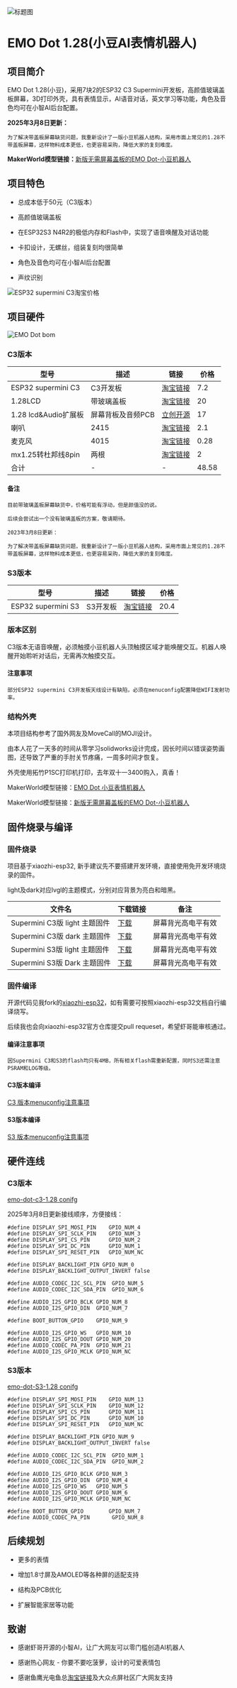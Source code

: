 ![标题图](docs/EMO-Dot.jpg)

# EMO Dot 1.28(小豆AI表情机器人)
## 项目简介

EMO Dot 1.28(小豆)，采用7块2的ESP32 C3 Supermini开发板，高颜值玻璃盖板屏幕，3D打印外壳，具有表情显示，AI语音对话，英文学习等功能，角色及音色均可在小智AI后台配置。

**2025年3月8日更新：**

    为了解决带盖板屏幕缺货问题，我重新设计了一版小豆机器人结构，采用市面上常见的1.28不带盖板屏幕，这样物料成本更低，也更容易采购，降低大家的复刻难度。
**MakerWorld模型链接：**[新版无需屏幕盖板的EMO Dot-小豆机器人](https://makerworld.com.cn/zh/models/1010915-wu-xu-ping-mu-gai-ban-de-emo-dot-xiao-dou-ji-qi-re)

## 项目特色
* 总成本低于50元（C3版本）

* 高颜值玻璃盖板

* 在ESP32S3 N4R2的极低内存和Flash中，实现了语音唤醒及对话功能

* 卡扣设计，无螺丝，组装复刻均很简单

* 角色及音色均可在小智AI后台配置

* 声纹识别

![ESP32 supermini C3淘宝价格](docs/supermini_price.png)
## 项目硬件
![EMO Dot bom](docs/EMO-Dot_bom.jpg)

### C3版本
| 型号 | 描述 | 链接 |价格 |
| ---- | ---- | ---- | ---- |
| ESP32 supermini C3 | C3开发板 | [淘宝链接](https://item.taobao.com/item.htm?id=748324039194) | 7.2|
| 1.28LCD | 带玻璃盖板 | [淘宝链接](https://item.taobao.com/item.htm?&id=694336841904) | 20|
| 1.28 lcd&Audio扩展板 | 屏幕背板及音频PCB | [立创开源]( https://oshwhub.com/xglaaa/emodot-xiaodou) | 17|
| 喇叭 | 2415 | [淘宝链接](https://item.taobao.com/item.htm?id=728806967199) | 2.1|
| 麦克风 | 4015 | [淘宝链接](https://item.taobao.com/item.htm?id=764128372417) | 0.28|
| mx1.25转杜邦线8pin | 两根 | [淘宝链接](https://item.taobao.com/item.htm?id=743491497341) | 2|
| 合计 |-|-| 48.58 |

#### 备注
    目前带玻璃盖板屏幕缺货中，价格可能有浮动，但是颜值没的说。

    后续会尝试出一个没有玻璃盖板的方案，敬请期待。
    
    2023年3月8日更新：

    为了解决带盖板屏幕缺货问题，我重新设计了一版小豆机器人结构，采用市面上常见的1.28不带盖板屏幕，这样物料成本更低，也更容易采购，降低大家的复刻难度。
    
### S3版本
| 型号 | 描述 | 链接 |价格 |
| ---- | ---- | ---- | ---- |
| ESP32 supermini S3 | S3开发板 | [淘宝链接](https://item.taobao.com/item.htm?id=777200828819) |20.4 |

### 版本区别
C3版本无语音唤醒，必须触摸小豆机器人头顶触摸区域才能唤醒交互。机器人唤醒开始聆听对话后，无需再次触摸交互。

#### 注意事项
    部分ESP32 supermini C3开发板天线设计有缺陷，必须在menuconfig配置降低WIFI发射功率。

### 结构外壳
本项目结构参考了国外网友及MoveCall的MOJI设计。

由本人花了一天多的时间从零学习solidworks设计完成，因长时间以错误姿势画图，还导致了严重的手肘关节疼痛，一周多时间才恢复。

外壳使用拓竹P1SC打印机打印，去年双十一3400购入，真香！

MakerWorld模型链接：[EMO Dot 小豆表情机器人](https://makerworld.com.cn/zh/models/1003119-emo-dot-xiao-dou-biao-qing-ji-qi-ren)

MakerWorld模型链接：[新版无需屏幕盖板的EMO Dot-小豆机器人](https://makerworld.com.cn/zh/models/1010915-wu-xu-ping-mu-gai-ban-de-emo-dot-xiao-dou-ji-qi-re)

## 固件烧录与编译
### 固件烧录
项目基于xiaozhi-esp32, 新手建议先不要搭建开发环境，直接使用免开发环境烧录的固件。

light及dark对应lvgl的主题模式，分别对应背景为亮白和暗黑。

| 文件名 | 下载链接 | 备注 |
| ------ | -------- | -------- |
| Supermini C3版 light 主题固件 | [下载](bin/EMO-Dot-C3-1.28-1.4.1_20250313_light.bin) |屏幕背光高电平有效|
| Supermini C3版 dark 主题固件 | [下载](bin/EMO-Dot-C3-1.28-1.4.1_20250313_dark.bin) |屏幕背光高电平有效|
| Supermini S3版 light 主题固件 | [下载](bin/EMO-Dot-S3-1.28-1.4.1_20250314_light.bin) |屏幕背光高电平有效|
| Supermini S3版 Dark 主题固件 | [下载](bin/EMO-Dot-S3-1.28-1.4.1_20250314_dark.bin) |屏幕背光高电平有效|

### 固件编译
开源代码见我fork的[xiaozhi-esp32](https://github.com/M-D-777/xiaozhi-esp32)，如有需要可按照xiaozhi-esp32文档自行编译烧写。

后续我也会向xiaozhi-esp32官方仓库提交pull requeset，希望虾哥能审核通过。
#### 编译注意事项
    因Supermini C3和S3的flash均只有4MB，所有相关flash需重新配置，同时S3还需注意PSRAM和LOG等级。

#### C3版本编译
[C3 版本menuconfig注意事项](https://github.com/M-D-777/xiaozhi-esp32/blob/emo-dot/main/boards/emo-dot-c3-1.28/README.md)
#### S3版本编译
[S3 版本menuconfig注意事项](https://github.com/M-D-777/xiaozhi-esp32/blob/emo-dot/main/boards/emo-dot-s3-1.28/README.md)

## 硬件连线
### C3版本
[emo-dot-c3-1.28 conifg](https://github.com/M-D-777/xiaozhi-esp32/blob/emo-dot/main/boards/emo-dot-c3-1.28/config.h)

2025年3月8日更新接线顺序，方便接线：

``` 
#define DISPLAY_SPI_MOSI_PIN    GPIO_NUM_4
#define DISPLAY_SPI_SCLK_PIN    GPIO_NUM_3
#define DISPLAY_SPI_CS_PIN      GPIO_NUM_2
#define DISPLAY_SPI_DC_PIN      GPIO_NUM_1
#define DISPLAY_SPI_RESET_PIN   GPIO_NUM_NC

#define DISPLAY_BACKLIGHT_PIN GPIO_NUM_0
#define DISPLAY_BACKLIGHT_OUTPUT_INVERT false

#define AUDIO_CODEC_I2C_SCL_PIN  GPIO_NUM_5
#define AUDIO_CODEC_I2C_SDA_PIN  GPIO_NUM_6

#define AUDIO_I2S_GPIO_BCLK GPIO_NUM_8
#define AUDIO_I2S_GPIO_DIN  GPIO_NUM_7

#define BOOT_BUTTON_GPIO    GPIO_NUM_9

#define AUDIO_I2S_GPIO_WS   GPIO_NUM_10
#define AUDIO_I2S_GPIO_DOUT GPIO_NUM_20
#define AUDIO_CODEC_PA_PIN  GPIO_NUM_21
#define AUDIO_I2S_GPIO_MCLK GPIO_NUM_NC

```
### S3版本
[emo-dot-S3-1.28 conifg](https://github.com/M-D-777/xiaozhi-esp32/blob/emo-dot/main/boards/emo-dot-s3-1.28/config.h)
```
#define DISPLAY_SPI_MOSI_PIN    GPIO_NUM_13
#define DISPLAY_SPI_SCLK_PIN    GPIO_NUM_12
#define DISPLAY_SPI_CS_PIN      GPIO_NUM_11
#define DISPLAY_SPI_DC_PIN      GPIO_NUM_10
#define DISPLAY_SPI_RESET_PIN   GPIO_NUM_NC

#define DISPLAY_BACKLIGHT_PIN GPIO_NUM_9
#define DISPLAY_BACKLIGHT_OUTPUT_INVERT false

#define AUDIO_CODEC_I2C_SCL_PIN  GPIO_NUM_1
#define AUDIO_CODEC_I2C_SDA_PIN  GPIO_NUM_2

#define AUDIO_I2S_GPIO_BCLK GPIO_NUM_3
#define AUDIO_I2S_GPIO_DIN  GPIO_NUM_4
#define AUDIO_I2S_GPIO_WS   GPIO_NUM_5
#define AUDIO_I2S_GPIO_DOUT GPIO_NUM_6
#define AUDIO_I2S_GPIO_MCLK GPIO_NUM_NC

#define BOOT_BUTTON_GPIO        GPIO_NUM_7
#define AUDIO_CODEC_PA_PIN       GPIO_NUM_8

```
## 后续规划
* 更多的表情

* 增加1.8寸屏及AMOLED等各种屏的适配支持

* 结构及PCB优化

* 扩展智能家居等功能

## 致谢
* 感谢虾哥开源的小智AI，让广大网友可以零门槛创造AI机器人

* 感谢热心网友 - 你要不要吃菠萝，设计的可爱表情包

* 感谢鱼鹰光电鱼总[淘宝链接](https://shop110742373.taobao.com/shop/view_shop.htm)及大众点屏社区广大网友支持

